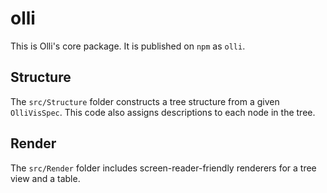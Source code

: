 # olli

This is Olli's core package. It is published on `npm` as `olli`.

## Structure

The `src/Structure` folder constructs a tree structure from a given `OlliVisSpec`. This code also assigns descriptions to each node in the tree.

## Render

The `src/Render` folder includes screen-reader-friendly renderers for a tree view and a table.
